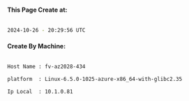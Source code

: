 
   
#### This Page Create at:

```bash

2024-10-26 - 20:29:56 UTC

```

#### Create By Machine:

```bash

Host Name : fv-az2028-434

platform  : Linux-6.5.0-1025-azure-x86_64-with-glibc2.35

Ip Local  : 10.1.0.81

```

